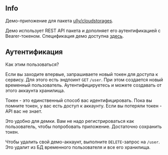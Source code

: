 ## Info

Демо-приложение для пакета [ully/cloudstorages](https://github.com/ulngollm/laravel-cloudstorages).

Демо использует REST API пакета и дополняет его аутентификацией c Bearer-токеном. Спецификация демо доступна [здесь](https://app.swaggerhub.com/apis/ulngollm/lms_disk_api/1.0.3).

## Аутентификация
Как этим пользоваться?

Если вы заходите впервые, запрашиваете новый токен для доступа к сервису. Для этого есть эндпоинт `GET` `/user`. При этом создается новый временный пользователь. Аутентифицируетесь и можете создавать от этого аккаунта хранилища. 

Токен - это единственный способ вас идентифицировать. Пока вы помните токен, у вас есть доступ к аккаунту. Если вы потеряли токен - API вас не знает. 

Это удобно для демки. Вам не надо регистрироваться как пользователь, чтобы попробовать приложение. Достаточно сохранить токен.

Чтобы удалить свой демо-аккаунт, выполните `DELETE`-запрос на `/user`. Это удалит из БД временного пользователя и все его хранилища. 

